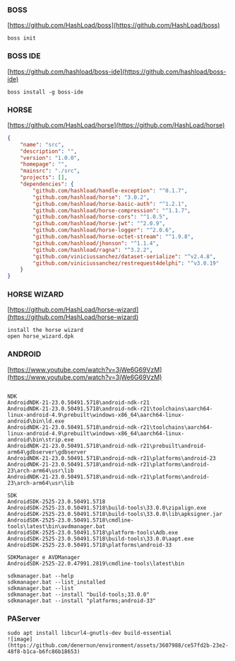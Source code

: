 ### BOSS
[https://github.com/HashLoad/boss](https://github.com/HashLoad/boss)
```text
boss init
```
### BOSS IDE
[https://github.com/hashload/boss-ide](https://github.com/hashload/boss-ide)
```text
boss install -g boss-ide
```
### HORSE
[https://github.com/HashLoad/horse](https://github.com/HashLoad/horse)
```json
{
	"name": "src",
	"description": "",
	"version": "1.0.0",
	"homepage": "",
	"mainsrc": "./src",
	"projects": [],
	"dependencies": {
		"github.com/hashload/handle-exception": "^0.1.7",
		"github.com/hashload/horse": "3.0.2",
		"github.com/hashload/horse-basic-auth": "^1.2.1",
		"github.com/hashload/horse-compression": "^1.1.7",
		"github.com/hashload/horse-cors": "^1.0.5",
		"github.com/hashload/horse-jwt": "^2.0.9",
		"github.com/hashload/horse-logger": "^2.0.6",
		"github.com/hashload/horse-octet-stream": "^1.9.8",
		"github.com/hashload/jhonson": "^1.1.4",
		"github.com/hashload/ragna": "^3.2.2",
		"github.com/viniciussanchez/dataset-serialize": "^v2.4.8",
		"github.com/viniciussanchez/restrequest4delphi": "^v3.0.19"
	}
}
```
### HORSE WIZARD
[https://github.com/HashLoad/horse-wizard](https://github.com/HashLoad/horse-wizard)
```text
install the horse wizard
open horse_wizard.dpk
```
### ANDROID
[https://www.youtube.com/watch?v=3jWe6G69VzM](https://www.youtube.com/watch?v=3jWe6G69VzM)
```text

NDK
AndroidNDK-21-23.0.50491.5718\android-ndk-r21
AndroidNDK-21-23.0.50491.5718\android-ndk-r21\toolchains\aarch64-linux-android-4.9\prebuilt\windows-x86_64\aarch64-linux-android\bin\ld.exe
AndroidNDK-21-23.0.50491.5718\android-ndk-r21\toolchains\aarch64-linux-android-4.9\prebuilt\windows-x86_64\aarch64-linux-android\bin\strip.exe
AndroidNDK-21-23.0.50491.5718\android-ndk-r21\prebuilt\android-arm64\gdbserver\gdbserver
AndroidNDK-21-23.0.50491.5718\android-ndk-r21\platforms\android-23
AndroidNDK-21-23.0.50491.5718\android-ndk-r21\platforms\android-23\arch-arm64\usr\lib
AndroidNDK-21-23.0.50491.5718\android-ndk-r21\platforms\android-23\arch-arm64\usr\lib

SDK
AndroidSDK-2525-23.0.50491.5718
AndroidSDK-2525-23.0.50491.5718\build-tools\33.0.0\zipalign.exe
AndroidSDK-2525-23.0.50491.5718\build-tools\33.0.0\lib\apksigner.jar
AndroidSDK-2525-23.0.50491.5718\cmdline-tools\latest\bin\avdmanager.bat
AndroidSDK-2525-23.0.50491.5718\platform-tools\Adb.exe
AndroidSDK-2525-23.0.50491.5718\build-tools\33.0.0\aapt.exe
AndroidSDK-2525-23.0.50491.5718\platforms\android-33

SDKManager e AVDManager
AndroidSDK-2525-22.0.47991.2819\cmdline-tools\latest\bin

sdkmanager.bat --help
sdkmanager.bat --list_installed
sdkmanager.bat --list
sdkmanager.bat --install "build-tools;33.0.0"
sdkmanager.bat --install "platforms;android-33"
```
### PAServer
```text 
sudo apt install libcurl4-gnutls-dev build-essential
![image](https://github.com/denernun/environment/assets/3607988/ce57fd2b-23e2-48f8-b1ca-b6fc86b18653)
```


